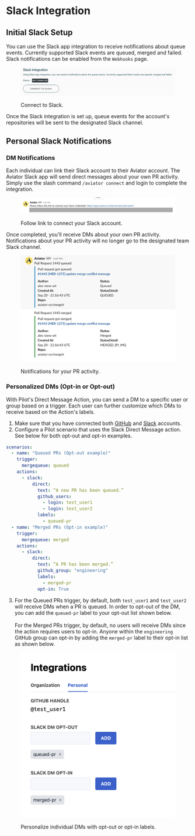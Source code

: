# Slack Integration

## Initial Slack Setup

You can use the Slack app integration to receive notifications about queue events. Currently supported Slack events are queued, merged and failed. Slack notifications can be enabled from the `Webhooks` page.

<figure><img src="../.gitbook/assets/Screen Shot 2022-09-20 at 3.57.25 PM.png" alt=""><figcaption><p>Connect to Slack.</p></figcaption></figure>

Once the Slack integration is set up, queue events for the account's repositories will be sent to the designated Slack channel.

## Personal Slack Notifications

### DM Notifications

Each individual can link their Slack account to their Aviator account. The Aviator Slack app will send direct messages about your own PR activity. Simply use the slash command `/aviator connect` and login to complete the integration.

<figure><img src="../.gitbook/assets/image (4).png" alt=""><figcaption><p>Follow link to connect your Slack account.</p></figcaption></figure>

Once completed, you'll receive DMs about your own PR activity. Notifications about your PR activity will no longer go to the designated team Slack channel.

<figure><img src="../.gitbook/assets/image (5).png" alt=""><figcaption><p>Notifications for your PR activity.</p></figcaption></figure>

### Personalized DMs (Opt-in or Opt-out)

With Pilot's Direct Message Action, you can send a DM to a specific user or group based on a trigger. Each user can further customize which DMs to receive based on the Action's labels.

1. Make sure that you have connected both [GitHub](https://app.aviator.co/integrations/personal) and [Slack](personal-integrations.md#dm-notifications) accounts.
2. Configure a Pilot scenario that uses the Slack Direct Message action. See below for both opt-out and opt-in examples.

```yaml
scenarios:
  - name: "Queued PRs (Opt-out example)"
    trigger: 
      mergequeue: queued
    actions:
      - slack:
          direct:
            text: “A new PR has been queued.”
            github_users:
              - login: test_user1
              - login: test_user2
            labels:
              - queued-pr
  - name: "Merged PRs (Opt-in example)"
    trigger: 
      mergequeue: merged
    actions:
      - slack:
          direct:
            text: “A PR has been merged.”
            github_group: "engineering"
            labels:
              - merged-pr
            opt-in: True
```

3. For the Queued PRs trigger, by default, both `test_user1` and `test_user2` will receive DMs when a PR is queued. In order to opt-out of the DM, you can add the `queued-pr` label to your opt-out list shown below.\
   \
   For the Merged PRs trigger, by default, no users will receive DMs since the action requires users to opt-in. Anyone within the `engineering` GitHub group can opt-in by adding the `merged-pr` label to their opt-in list as shown below.

<figure><img src="../.gitbook/assets/Screen Shot 2023-09-01 at 3.52.20 PM.png" alt=""><figcaption><p>Personalize individual DMs with opt-out or opt-in labels.</p></figcaption></figure>

